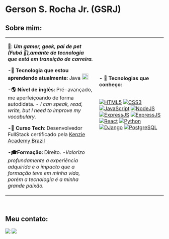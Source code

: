 <h1>Gerson S. Rocha Jr. (GSRJ)</h1>

<h2>Sobre mim:</h2>
<table>
    <tr>
      <td>
        <p>👤: <b><i>Um gamer, geek, pai de pet (Fubá 🐶),amante de tecnologia que está em transição de carreira.</i></b></p>
        <p><b>-🌱 Tecnologia que estou aprendendo atualmente:</b> Java <img alt="Java"  height="20" width="20"src="https://cdn.jsdelivr.net/gh/devicons/devicon/icons/java/java-original-wordmark.svg" />
 </p>
        <p><b>-🌎 Nível de inglês: </b>Pré-avançado, me aperfeiçoando de forma autodidata. <i> - I can speak, read, write, but I need to improve my vocabulary.</i> </p>
        <p><b>-📝 Curso Tech</b>: Desenvolvedor FullStack certificado pela <a href="https://kenzie.com.br/quem-somos?utm_medium=google-ads&campaignid=15853756022&device=c&creative=648094279880&adgroupid=137371409172&gclid=CjwKCAjwh8mlBhB_EiwAsztdBFeRHITtzeemboyiRbtiWO7pDsD4ROM26MhVPuE3LjyoxLvbRIobOhoCiCEQAvD_BwE&utm_term=kenzie%20academy&gad=1&utm_source=adwords&utm_campaign=%5BMQL%5DINSC-PER-2022-TERMOS-MARCA-SEARCH">Kenzie Academy Brazil</a> </p>
        <p><b>-🎓Formação:</b> Direito. <i>-Valorizo profundamente a experiência adquirida e o impacto que a formação teve em minha vida, porém a tecnologia é a minha grande paixão.</i></p>
      </td>
      <td>
      <p><b>- 🤖 Tecnologias que conheço:</b></p>
      <br>  
<a href="https://github.com/GSRJ"><img alt="HTML5" src="https://img.shields.io/badge/HTML5-E34F26?style=for-the-badge&logo=html5&logoColor=white"></a>
<a href="https://github.com/GSRJ"><img alt="CSS3" src="https://img.shields.io/badge/CSS3-1572B6?style=for-the-badge&logo=css3&logoColor=white"></a>
<a href="https://github.com/GSRJ"><img alt="JavaScript" src="https://img.shields.io/badge/JavaScript-323330?style=for-the-badge&logo=javascript&logoColor=F7DF1E"></a>
<a href="https://github.com/GSRJ"><img alt="NodeJS" src="https://img.shields.io/badge/Node.js-43853D?style=for-the-badge&logo=node.js&logoColor=white"></a>
<a href="https://github.com/GSRJ"><img alt="ExpressJS" src="https://img.shields.io/badge/Express.js-404D59?style=for-the-badge"></a>
<a href="https://github.com/GSRJ"><img alt="ExpressJS" src="https://img.shields.io/badge/Express.js-404D59?style=for-the-badge"></a>
<a href="https://github.com/GSRJ"><img alt="React" src="https://img.shields.io/badge/React-20232A?style=for-the-badge&logo=react&logoColor=61DAFB"></a>
<a href="https://github.com/GSRJ"><img alt="Python" src="https://img.shields.io/badge/Python-14354C?style=for-the-badge&logo=python&logoColor=white"></a>
<a href="https://github.com/GSRJ"><img alt="DJango" src="https://img.shields.io/badge/Django-092E20?style=for-the-badge&logo=django&logoColor=white"></a>
<a href="https://github.com/GSRJ"><img alt="PostgreSQL" src="https://img.shields.io/badge/PostgreSQL-316192?style=for-the-badge&logo=postgresql&logoColor=white"></a>
           <br> <br>  <br> <br>  <br> <br>
      </td>
    </tr>
    </tr>
</table>

<br>

<h2>Meu contato:</h2>
<div> 
  <a href = "mailto:gerson.contato@outlook.com"><img src="https://img.shields.io/badge/Microsoft_Outlook-0078D4?style=for-the-badge&logo=microsoft-outlook&logoColor=white" target="_blank"></a>
  <a href="https://www.linkedin.com/in/perfildogerson" target="_blank"><img src="https://img.shields.io/badge/-LinkedIn-%230077B5?style=for-the-badge&logo=linkedin&logoColor=white" target="_blank"></a> 
</div>

<!--[![Top Langs](https://github-readme-stats.vercel.app/api/top-langs/?username=GSRJ&langs_count=10&layout=donut)](https://github.com/anuraghazra/github-readme-stats)--!>
<!--[![Anurag's GitHub stats](https://github-readme-stats.vercel.app/api?username=GSRJ&hide=stars,issues,contribs&show=reviews,discussions_started,discussions_answered)](https://github.com/anuraghazra/github-readme-stats)--!>

